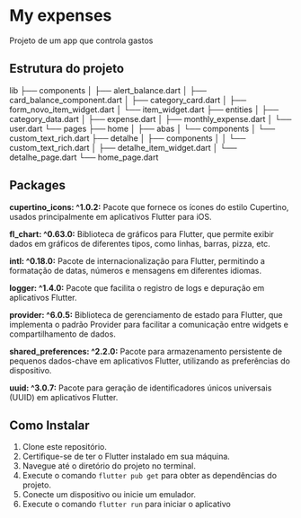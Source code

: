 # My expenses

Projeto de um app que controla gastos

## Estrutura do projeto

lib
├── components
│   ├── alert_balance.dart
│   ├── card_balance_component.dart
│   ├── category_card.dart
│   ├── form_novo_item_widget.dart
│   └── item_widget.dart
├── entities
│   ├── category_data.dart
│   ├── expense.dart
│   ├── monthly_expense.dart
│   └── user.dart
└── pages
    ├── home
    │   ├── abas
    │   └── components
    │       └── custom_text_rich.dart
    ├── detalhe
    │   ├── components
    │   │   └── custom_text_rich.dart
    │   ├── detalhe_item_widget.dart
    │   └── detalhe_page.dart
    └── home_page.dart

## Packages

**cupertino_icons: ^1.0.2:** Pacote que fornece os ícones do estilo Cupertino, usados principalmente em aplicativos Flutter para iOS.

**fl_chart: ^0.63.0:** Biblioteca de gráficos para Flutter, que permite exibir dados em gráficos de diferentes tipos, como linhas, barras, pizza, etc.

**intl: ^0.18.0:** Pacote de internacionalização para Flutter, permitindo a formatação de datas, números e mensagens em diferentes idiomas.

**logger: ^1.4.0:** Pacote que facilita o registro de logs e depuração em aplicativos Flutter.

**provider: ^6.0.5:** Biblioteca de gerenciamento de estado para Flutter, que implementa o padrão Provider para facilitar a comunicação entre widgets e compartilhamento de dados.

**shared_preferences: ^2.2.0:** Pacote para armazenamento persistente de pequenos dados-chave em aplicativos Flutter, utilizando as preferências do dispositivo.

**uuid: ^3.0.7:** Pacote para geração de identificadores únicos universais (UUID) em aplicativos Flutter.


## Como Instalar

1. Clone este repositório.
2. Certifique-se de ter o Flutter instalado em sua máquina.
3. Navegue até o diretório do projeto no terminal.
4. Execute o comando `flutter pub get` para obter as dependências do projeto.
5. Conecte um dispositivo ou inicie um emulador.
6. Execute o comando `flutter run` para iniciar o aplicativo


